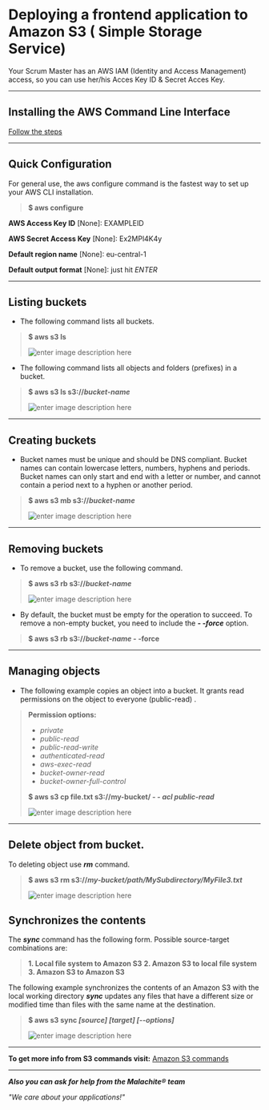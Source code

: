 ﻿**Deploying a frontend application to Amazon S3 ( Simple Storage Service)**
========================================================================

Your Scrum Master has an AWS IAM (Identity and Access Management) access, so you can use her/his Acces Key ID & Secret Acces Key.






----------

**Installing the AWS Command Line Interface**
-----------------------------------------
[Follow the steps](http://docs.aws.amazon.com/cli/latest/userguide/installing.html)

----------


**Quick Configuration**
-------------------

For general use, the aws configure command is the fastest way to set up your AWS CLI installation.

> **$ aws configure**

**AWS Access Key ID** [None]: EXAMPLEID

**AWS Secret Access Key** [None]: Ex2MPl4K4y

**Default region name** [None]: eu-central-1

**Default output format** [None]: just hit *ENTER*
 


----------


**Listing buckets**
-------------------
 - The following command lists all buckets.

	

> **$ aws s3 ls**
> 
> ![enter image description here](https://lh3.googleusercontent.com/a-8AQDhkCpoKtIdTN_KyQt4hU3wm6pq3MnjcgQFhnnDhmsgVmDlHOv8XOAYXvmHXzhqrjPaZzMEy=s0)


 - The following command lists all objects and folders (prefixes) in a
   bucket.
   
   

> **$ aws s3 ls s3://*bucket-name*** 
> 
> ![enter image description here](https://lh3.googleusercontent.com/-JL6THVLibFs/WiEiJIgv8II/AAAAAAAAAbA/Ll0Km6UVZ9Y0kghjxCgyldpLBA6LYQW5ACLcBGAs/s0/listing_buckets2.PNG)


----------


**Creating buckets**
----------------

 - Bucket names must be unique and should be DNS compliant. Bucket names
   can contain lowercase letters, numbers, hyphens and periods. Bucket
   names can only start and end with a letter or number, and cannot
   contain a period next to a hyphen or another period.

> **$ aws s3 mb s3://*bucket-name*** 
> 
> ![enter image description here](https://lh3.googleusercontent.com/-qj7pG4NjSJY/WiEk3wnRskI/AAAAAAAAAbQ/XopPxit97k0X5nCC8sYAoXv1j9cBwZPaACLcBGAs/s0/making-bucket.PNG) 


----------


**Removing buckets**
----------------

 - To remove a bucket, use the following command.

> **$ aws s3 rb s3://*bucket-name*** 
> 
> ![enter image description here](https://lh3.googleusercontent.com/-7JV5N43WHkA/WiEl262BEMI/AAAAAAAAAbg/aefRNQu6cwEjcMjSmcjgQW-z0-DutyCKQCLcBGAs/s0/remove_bucket.PNG) 

 - By default, the bucket must be empty for the operation to succeed. To
   remove a non-empty bucket, you need to include the ***- -force***
   option.

> **$ aws s3 rb s3://*bucket-name* - -force**


----------


**Managing objects**
----------------

 - The following example copies an object into a bucket. It grants read
   permissions on the object to everyone (public-read) .
  

> **Permission options:** 
>  - *private*
>  - *public-read*
>  - *public-read-write*
>  - *authenticated-read*
>  - *aws-exec-read*
>  - *bucket-owner-read*
>  - *bucket-owner-full-control*
> 
> **$ aws s3 cp file.txt s3://my-bucket/  *- - acl public-read*** 
> 
> ![enter image description here](https://lh3.googleusercontent.com/-n2Gar9nHT3Q/WiEvoL24uyI/AAAAAAAAAcE/7sqUzYc69o0xR4Kq9Ee7JF11jsLeDkLSwCLcBGAs/s0/upload_file.PNG) 

 


----------


**Delete object from bucket.**
--------------------------
To deleting object use ***rm*** command.

> **$ aws s3 rm s3://*my-bucket/path/MySubdirectory/MyFile3.txt*** 
> 
> ![enter image description here](https://lh3.googleusercontent.com/-Rgu2rbYKZz4/WiEwZK_o0CI/AAAAAAAAAcQ/QRcVbJgDeL8t_6gwV9IuGLw7j-WiCQwfwCLcBGAs/s0/delete_from+bucket.PNG) 

 

**Synchronizes the contents**
-------------------------


 
The ***sync*** command has the following form. Possible source-target combinations are:

		

>  **1. Local file system to Amazon S3**
>  **2. Amazon S3 to local file system**
>  **3. Amazon S3 to Amazon S3**

 
The following example synchronizes the contents of an Amazon S3  with
the local working directory ***sync*** updates any files that have a
different size or modified time than files with the same name at the
 destination.

 

> **$ aws s3 sync *[source] [target] [--options]*** 
> 
> ![enter image description here](https://lh3.googleusercontent.com/-pwFVJZFPT9c/WiFBs7r1icI/AAAAAAAAAdE/5c61QoAFiiks4UUufAsxJEeXto9nfw3kQCLcBGAs/s0/uploadwithsyncfromlocaltobucket.PNG)


----------


**To get more info from S3 commands visit:** [Amazon S3 commands](http://docs.aws.amazon.com/cli/latest/userguide/using-s3-commands.html)


----------


***Also you can ask for help from the Malachite® team***

*"We care about your applications!"*


